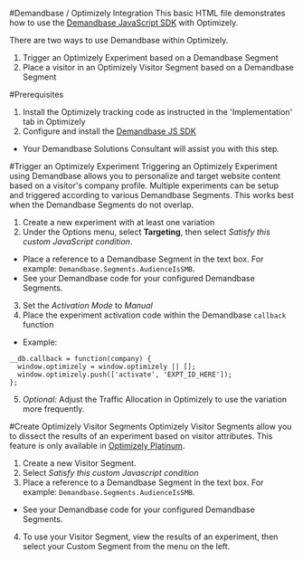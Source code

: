 #Demandbase / Optimizely Integration
This basic HTML file demonstrates how to use the [Demandbase JavaScript SDK](https://gist.github.com/demandbaselabs/8365109) with Optimizely.

There are two ways to use Demandbase within Optimizely.
1. Trigger an Optimizely Experiment based on a Demandbase Segment
2. Place a visitor in an Optimizely Visitor Segment based on a Demandbase Segment

#Prerequisites
1. Install the Optimizely tracking code as instructed in the 'Implementation' tab in Optimizely
2. Configure and install the [Demandbase JS SDK](https://gist.github.com/demandbaselabs/8365109)
  * Your Demandbase Solutions Consultant will assist you with this step.

#Trigger an Optimizely Experiment
Triggering an Optimizely Experiment using Demandbase allows you to personalize and target website content based on a visitor's company profile.
Multiple experiments can be setup and triggered according to various Demandbase Segments.  This works best when the Demandbase Segments do not overlap.

1. Create a new experiment with at least one variation
2. Under the Options menu, select **Targeting**, then select *Satisfy this custom JavaScript condition*.
  * Place a reference to a Demandbase Segment in the text box.  For example: `Demandbase.Segments.AudienceIsSMB`.
  * See your Demandbase code for your configured Demandbase Segments.
3. Set the *Activation Mode* to *Manual*
4. Place the experiment activation code within the Demandbase `callback` function
  * Example:
  ```
  __db.callback = function(company) {
    window.optimizely = window.optimizely || [];
    window.optimizely.push(['activate', 'EXPT_ID_HERE']);
  };
  ```
5. *Optional:* Adjust the Traffic Allocation in Optimizely to use the variation more frequently.

#Create Optimizely Visitor Segments
Optimizely Visitor Segments allow you to dissect the results of an experiment based on visitor attributes.  This feature is only available in [Optimizely Platinum](https://www.optimizely.com/pricing).

1. Create a new Visitor Segment.
2. Select *Satisfy this custom Javascript condition*
3. Place a reference to a Demandbase Segment in the text box.  For example: `Demandbase.Segments.AudienceIsSMB`.
  * See your Demandbase code for your configured Demandbase Segments.
4. To use your Visitor Segment, view the results of an experiment, then select your Custom Segment from the menu on the left.